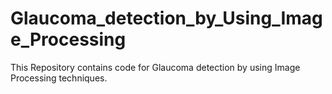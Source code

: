 # Glaucoma_detection_by_Using_Image_Processing
This Repository contains code for Glaucoma detection by using Image Processing techniques. 
